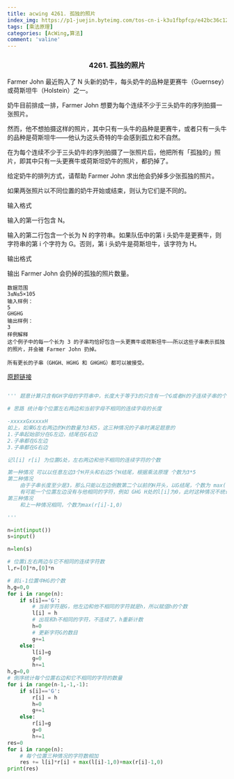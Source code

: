 ```yaml
---
title: acwing 4261. 孤独的照片
index_img: https://p1-juejin.byteimg.com/tos-cn-i-k3u1fbpfcp/e42bc36c123847c5b40f3cdaba9af06b~tplv-k3u1fbpfcp-watermark.image
tags: [乘法原理]
categories: [AcWing,算法]
comment: 'valine'
---
```



### <center> 4261. 孤独的照片
 

Farmer John 最近购入了 N 头新的奶牛，每头奶牛的品种是更赛牛（Guernsey）或荷斯坦牛（Holstein）之一。

奶牛目前排成一排，Farmer John 想要为每个连续不少于三头奶牛的序列拍摄一张照片。

然而，他不想拍摄这样的照片，其中只有一头牛的品种是更赛牛，或者只有一头牛的品种是荷斯坦牛——他认为这头奇特的牛会感到孤立和不自然。

在为每个连续不少于三头奶牛的序列拍摄了一张照片后，他把所有「孤独的」照片，即其中只有一头更赛牛或荷斯坦奶牛的照片，都扔掉了。

给定奶牛的排列方式，请帮助 Farmer John 求出他会扔掉多少张孤独的照片。

如果两张照片以不同位置的奶牛开始或结束，则认为它们是不同的。

输入格式

输入的第一行包含 N。

输入的第二行包含一个长为 N 的字符串。如果队伍中的第 i 头奶牛是更赛牛，则字符串的第 i 个字符为 G。否则，第 i 头奶牛是荷斯坦牛，该字符为 H。

输出格式

输出 Farmer John 会扔掉的孤独的照片数量。
```
数据范围
3≤N≤5×105
输入样例：
5
GHGHG
输出样例：
3
样例解释
这个例子中的每一个长为 3 的子串均恰好包含一头更赛牛或荷斯坦牛——所以这些子串表示孤独的照片，并会被 Farmer John 扔掉。

所有更长的子串（GHGH、HGHG 和 GHGHG）都可以被接受。
```
[原题链接](https://www.acwing.com/problem/content/description/4264/)



```py

''' 题意计算只含有GH字母的字符串中，长度大于等于3的只含有一个G或者H的子连续子串的个数

# 思路 统计每个位置左右两边和当前字母不相同的连续字母的长度

-xxxxxGxxxxxH
如上，如果G左右两边的H的数量为3和5，这三种情况的子串时满足题意的
1.子串起始部分在G左边，结尾在G右边  
2.子串都在G左边
3.子串都在G右边

记l[i] r[i] 为位置G处，左右两边和他不相同的连续字符的个数

第一种情况 可以以任意左边3个H开头和右边5个H结尾，根据乘法原理 个数为3*5
第二种情况 
    由于子串长度至少是3，那么只能以左边倒数第二个以前的H开头，以G结尾，个数为 max(l[i]-1,0) 
    有可能一个位置左边没有与他相同的字符，例如 GHG H处的l[i]为0，此时这种情况不统计，防止l[i]-1=-1导致结果错误，所以取0
第三种情况
    和上一种情况相同，个数为max(r[i]-1,0)

'''

n=int(input())
s=input()

n=len(s)

# 位置i左右两边与它不相同的连续字符数
l,r=[0]*n,[0]*n

# 前i-1位置中HG的个数
h,g=0,0
for i in range(n):
    if s[i]=='G':
        # 当前字符是G，他左边和他不相同的字符就是h，所以赋值h的个数
        l[i] = h
        # 出现和h不相同的字符，不连续了，h重新计数
        h=0
        # 更新字符G的数目
        g+=1
    else:
        l[i]=g
        g=0
        h+=1
h,g=0,0
# 倒序统计每个位置右边和它不相同的字符的数量
for i in range(n-1,-1,-1):
    if s[i]=='G':
        r[i] = h
        h=0
        g+=1
    else:
        r[i]=g
        g=0
        h+=1
res=0
for i in range(n):
    # 每个位置三种情况的字符数相加
    res += l[i]*r[i] + max(l[i]-1,0)+max(r[i]-1,0)
print(res)
```  